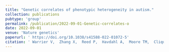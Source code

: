 ```yaml
---
title: "Genetic correlates of phenotypic heterogeneity in autism."
collection: publications
pubtype: 'group'
permalink: /publication/2022-09-01-Genetic-correlates-o
date: 2022-09-01
venue: 'Nature genetics'
paperurl: ' https://doi.org/10.1038/s41588-022-01072-5'
citation: ' Warrier V,  Zhang X,  Reed P,  Havdahl A,  Moore TM,  Cliquet F,  Leblond CS,  Rolland T,  Rosengren A,  EU-AIMS group,  IPSYCH-Autism group,  Baron-Cohen S, &quot;Genetic correlates of phenotypic heterogeneity in autism..&quot; Nature genetics, 2022.'
---
```

